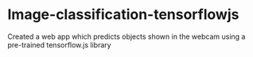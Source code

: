 # Image-classification-tensorflowjs
Created a web app which predicts objects shown in the webcam using a pre-trained tensorflow.js library 

